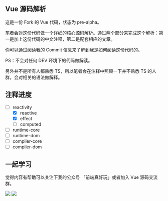 ## Vue 源码解析

这是一份 Fork 的 Vue 代码，状态为 pre-alpha。

笔者会对这份代码做一个详细的核心源码解析。通过两个部分来完成这个解析：第一是加上这份代码的中文注释，第二是配套相应的文章。

你可以通过阅读我的 Commit 信息来了解到我是如何阅读这份代码的。

PS：不会对任何 DEV 环境下的代码做解读。

另外并不是所有人都熟悉 TS，所以笔者会在注释中照顾一下并不熟悉 TS 的人群，会对相关的语法做解释。

## 注释进度

- [ ] reactivity
  - [x] reactive
  - [x] effect
  - [ ] computed
- [ ] runtime-core
- [ ] runtime-dom
- [ ] compiler-core
- [ ] compiler-dom

## 一起学习

觉得内容有帮助可以关注下我的公众号 「前端真好玩」或者加入 Vue 源码交流群。

![](https://yck-1254263422.cos.ap-shanghai.myqcloud.com/blog/2019-06-01-034138.jpg)
![](https://yck-1254263422.cos.ap-shanghai.myqcloud.com/blog/2019-06-01-034140.png)
